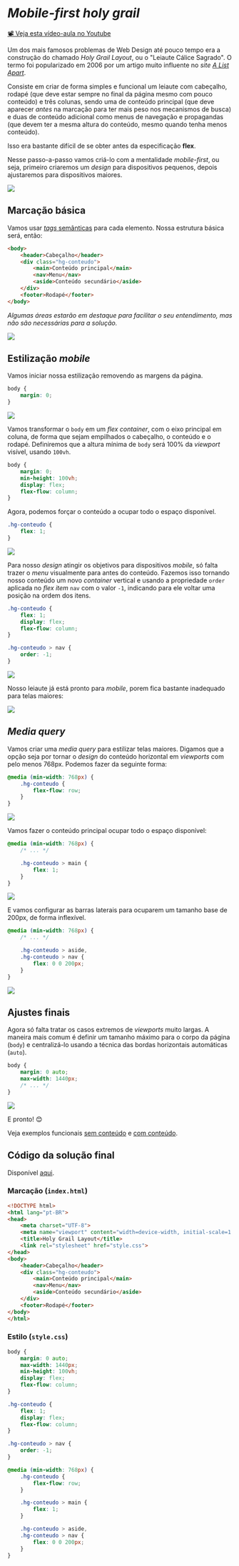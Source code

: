 # _Mobile-first holy grail_

[📽 Veja esta vídeo-aula no Youtube](https://youtu.be/K39Pnhg99Nk)

Um dos mais famosos problemas de Web Design até pouco tempo era a construção do chamado _Holy Grail Layout_, ou o "Leiaute Cálice Sagrado". O termo foi popularizado em 2006 por um artigo muito influente no _site_ [_A List Apart_](https://alistapart.com/article/holygrail/).

Consiste em criar de forma simples e funcional um leiaute com cabeçalho, rodapé (que deve estar sempre no final da página mesmo com pouco conteúdo) e três colunas, sendo uma de conteúdo principal (que deve aparecer _antes_ na marcação para ter mais peso nos mecanismos de busca) e duas de conteúdo adicional como menus de navegação e propagandas (que devem ter a mesma altura do conteúdo, mesmo quando tenha menos conteúdo).

Isso era bastante difícil de se obter antes da especificação **flex**.

Nesse passo-a-passo vamos criá-lo com a mentalidade _mobile-first_, ou seja, primeiro criaremos um _design_ para dispositivos pequenos, depois ajustaremos para dispositivos maiores.

![](000101.png)

## Marcação básica

Vamos usar [_tags_ semânticas](leiaute.md#elementos-html-sem%C3%A2nticos) para cada elemento. Nossa estrutura básica será, então:

```html
<body>
    <header>Cabeçalho</header>
    <div class="hg-conteudo">
        <main>Conteúdo principal</main>
        <nav>Menu</nav>
        <aside>Conteúdo secundário</aside>
    </div>
    <footer>Rodapé</footer>
</body>
```

_Algumas áreas estarão em destaque para facilitar o seu entendimento, mas não são necessárias para a solução._

![](000090.png)

## Estilização _mobile_

Vamos iniciar nossa estilização removendo as margens da página.

```css
body {
    margin: 0;
}
```

![](000091.png)

Vamos transformar o `body` em um _flex container_, com o eixo principal em coluna, de forma que sejam empilhados o cabeçalho, o conteúdo e o rodapé. Definiremos que a altura mínima de `body` será 100% da _viewport_ visível, usando `100vh`.

```css
body {
    margin: 0;
    min-height: 100vh;
    display: flex;
    flex-flow: column;
}
```

Agora, podemos forçar o conteúdo a ocupar todo o espaço disponível.

```css
.hg-conteudo {
    flex: 1;
}
```

![](000092.png)

Para nosso _design_ atingir os objetivos para dispositivos _mobile_, só falta trazer o _menu_ visualmente para antes do conteúdo. Fazemos isso tornando nosso conteúdo um novo _container_ vertical e usando a propriedade `order` aplicada no _flex item_ `nav` com o valor `-1`, indicando para ele voltar uma posição na ordem dos itens.

```css
.hg-conteudo {
    flex: 1;
    display: flex;
    flex-flow: column;
}

.hg-conteudo > nav {
    order: -1;
}
```

![](000093.png)

Nosso leiaute já está pronto para _mobile_, porem fica bastante inadequado para telas maiores:

![](000094.png)

## _Media query_

Vamos criar uma _media query_ para estilizar telas maiores. Digamos que a opção seja por tornar o _design_ do conteúdo horizontal em _viewports_ com pelo menos 768px. Podemos fazer da seguinte forma:

```css
@media (min-width: 768px) {
    .hg-conteudo {
        flex-flow: row;
    }    
}
```

![](000095.gif)

Vamos fazer o conteúdo principal ocupar todo o espaço disponível:

```css
@media (min-width: 768px) {
    /* ... */

    .hg-conteudo > main {
        flex: 1;
    }
}
```

![](000096.gif)

E vamos configurar as barras laterais para ocuparem um tamanho base de 200px, de forma inflexível.

```css
@media (min-width: 768px) {
    /* ... */

    .hg-conteudo > aside,
    .hg-conteudo > nav {
        flex: 0 0 200px;
    }
}
```

![](000097.gif)

## Ajustes finais

Agora só falta tratar os casos extremos de _viewports_ muito largas. A maneira mais comum é definir um tamanho máximo para o corpo da página (`body`) e centralizá-lo usando a técnica das bordas horizontais automáticas (`auto`).

```css
body {
    margin: 0 auto;
    max-width: 1440px;
    /* ... */
}
```

![](000098.gif)

E pronto! 😊

Veja exemplos funcionais [sem conteúdo](https://ermogenes.github.io/holy-grail-layout/) e [com conteúdo](https://ermogenes.github.io/holy-grail-layout/index-conteudo.html).

## Código da solução final

Disponível [aqui](https://github.com/ermogenes/holy-grail-layout/).

### Marcação (`index.html`)

```html
<!DOCTYPE html>
<html lang="pt-BR">
<head>
    <meta charset="UTF-8">
    <meta name="viewport" content="width=device-width, initial-scale=1.0">
    <title>Holy Grail Layout</title>
    <link rel="stylesheet" href="style.css">
</head>
<body>
    <header>Cabeçalho</header>
    <div class="hg-conteudo">
        <main>Conteúdo principal</main>
        <nav>Menu</nav>
        <aside>Conteúdo secundário</aside>
    </div>
    <footer>Rodapé</footer>
</body>
</html>
```

### Estilo (`style.css`)

```css
body {
    margin: 0 auto;
    max-width: 1440px;
    min-height: 100vh;
    display: flex;
    flex-flow: column;
}

.hg-conteudo {
    flex: 1;
    display: flex;
    flex-flow: column;
}

.hg-conteudo > nav {
    order: -1;
}

@media (min-width: 768px) {
    .hg-conteudo {
        flex-flow: row;
    }

    .hg-conteudo > main {
        flex: 1;
    }

    .hg-conteudo > aside,
    .hg-conteudo > nav {
        flex: 0 0 200px;
    }
}
```
